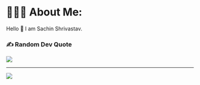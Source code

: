 # 🧑🏽‍💻 About Me:
Hello 👋 I am Sachin Shrivastav.

### ✍️ Random Dev Quote
![](https://quotes-github-readme.vercel.app/api?type=horizontal&theme=light)

---
[![](https://visitcount.itsvg.in/api?id=sachinxshrivastav&icon=0&color=0)](https://visitcount.itsvg.in)

